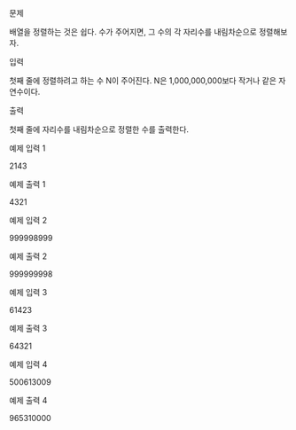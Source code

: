 문제

배열을 정렬하는 것은 쉽다. 수가 주어지면, 그 수의 각 자리수를 내림차순으로 정렬해보자.

입력

첫째 줄에 정렬하려고 하는 수 N이 주어진다. N은 1,000,000,000보다 작거나 같은 자연수이다.

출력

첫째 줄에 자리수를 내림차순으로 정렬한 수를 출력한다.

예제 입력 1

2143

예제 출력 1

4321

예제 입력 2

999998999

예제 출력 2

999999998

예제 입력 3

61423

예제 출력 3

64321

예제 입력 4

500613009

예제 출력 4

965310000
